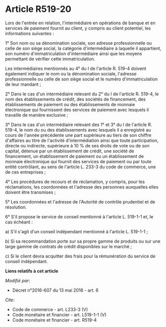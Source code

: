 # Article R519-20

Lors de l'entrée en relation, l'intermédiaire en opérations de banque et en services de paiement fournit au client, y compris
au client potentiel, les informations suivantes : 

1° Son nom ou sa dénomination sociale, son adresse professionnelle ou celle de son siège social, la catégorie d'intermédiaire
à laquelle il appartient, son numéro d'immatriculation d'intermédiaire ainsi que les moyens permettant de vérifier cette
immatriculation. 

Les intermédiaires mentionnés au 4° du I de l'article R. 519-4 doivent également indiquer le nom ou la dénomination sociale,
l'adresse professionnelle ou celle de son siège social et le numéro d'immatriculation de leur mandant ; 

2° Dans le cas d'un intermédiaire relevant du 2° du I de l'article R. 519-4, le nom des établissements de crédit, des
sociétés de financement, des établissements de paiement ou des établissements de monnaie électronique qui fournissent des
services de paiement avec lesquels il travaille de manière exclusive ; 

3° Dans le cas d'un intermédiaire relevant des 1° et 3° du I de l'article R. 519-4, le nom du ou des établissements avec
lesquels il a enregistré au cours de l'année précédente une part supérieure au tiers de son chiffre d'affaires au titre de
l'activité d'intermédiation ainsi que toute participation, directe ou indirecte, supérieure à 10 % de ses droits de vote ou
de son capital, détenue par un établissement de crédit, une société de financement, un établissement de paiement ou un
établissement de monnaie électronique qui fournit des services de paiement ou par toute entité contrôlant, au sens de
l'article L. 233-3 du code de commerce, une de ces entreprises ; 

4° Les procédures de recours et de réclamation, y compris, pour les réclamations, les coordonnées et l'adresse des personnes
auxquelles elles doivent être transmises ; 

5° Les coordonnées et l'adresse de l'Autorité de contrôle prudentiel et de résolution. 

6° S'il propose le service de conseil mentionné à l'article L. 519-1-1 et, le cas échéant : 

a) S'il s'agit d'un conseil indépendant mentionné à l'article L. 519-1-1 ; 

b) Si sa recommandation porte sur sa propre gamme de produits ou sur une large gamme de contrats de crédit disponibles sur le
marché ; 

c) Si le client devra acquitter des frais pour la rémunération du service de conseil indépendant.

**Liens relatifs à cet article**

_Modifié par_:

  - Décret n°2016-607 du 13 mai 2016 - art. 6

_Cite_:

  - Code de commerce - art. L233-3 (V)
  - Code monétaire et financier - art. L519-1-1 (V)
  - Code monétaire et financier - art. R519-4
